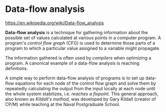 # Data-flow analysis

https://en.wikipedia.org/wiki/Data-flow_analysis

**Data-flow analysis** is a technique for gathering information about the possible set of values calculated at various points in a computer program. A program's *control flow graph* (CFG) is used to determine those parts of a program to which a particular value assigned to a variable might propagate.

The information gathered is often used by *compilers* when optimizing a program. A canonical example of a data-flow analysis is reaching definitions.

A simple way to perform data-flow analysis of programs is to set up data-flow equations for each node of the control flow graph and solve them by repeatedly calculating the output from the input locally at each node until the whole system stabilizes, i.e. *reaches a fixpoint*. This general approach, also known as *Kildall's method*, was developed by Gary Kildall (creator of CP/M) while teaching at the Naval Postgraduate School.
